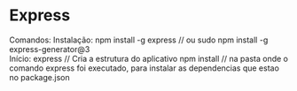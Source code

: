 Express
====

Comandos:
	Instalação:
		npm install -g express
		// ou sudo npm install -g express-generator@3		
	Início:
		express // Cria a estrutura do aplicativo
		npm install // na pasta onde o comando express foi executado, para instalar as dependencias que estao no package.json

